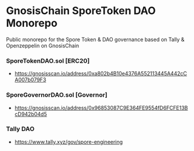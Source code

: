 # GnosisChain SporeToken DAO Monorepo

Public monorepo for the Spore Token &amp; DAO governance based on Tally &amp; Openzeppelin on GnosisChain

### SporeTokenDAO.sol [ERC20]
- https://gnosisscan.io/address/0xa802b4B10e4376A552113445A442cCA007b079F3

### SporeGovernorDAO.sol [Governor]
- https://gnosisscan.io/address/0x96853087C9E364FE9554fD6FCFE13BcD942b04d5

### Tally DAO
- https://www.tally.xyz/gov/spore-engineering
